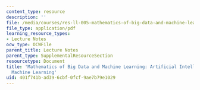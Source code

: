 ```yaml
---
content_type: resource
description: ''
file: /media/courses/res-ll-005-mathematics-of-big-data-and-machine-learning-january-iap-2020/401f741bad396cbf0fcf9ae7b79e1029_MITRES_LL_005IAP20_Supplemental_Ses01.pdf
file_type: application/pdf
learning_resource_types:
- Lecture Notes
ocw_type: OCWFile
parent_title: Lecture Notes
parent_type: SupplementalResourceSection
resourcetype: Document
title: 'Mathematics of Big Data and Machine Learning: Artificial Intelligence and
  Machine Learning'
uid: 401f741b-ad39-6cbf-0fcf-9ae7b79e1029
---
```

